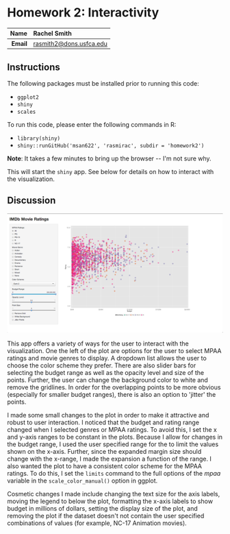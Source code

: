 Homework 2: Interactivity
==============================

| **Name**  | Rachel Smith  |
|----------:|:-------------|
| **Email** | rasmith2@dons.usfca.edu |

## Instructions ##

The following packages must be installed prior to running this code:

- `ggplot2`
- `shiny`
- `scales`

To run this code, please enter the following commands in R:

- `library(shiny)` 
- `shiny::runGitHub('msan622', 'rasmirac', subdir = 'homework2')`


**Note**: 
It takes a few minutes to bring up the browser --  I'm not sure why. 

This will start the `shiny` app. See below for details on how to interact with the visualization.

## Discussion ##

![](shiny.png)

This app offers a variety of ways for the user to interact with the visualization. One the left of the plot are options for the user to select MPAA ratings and movie genres to display. A dropdown list allows the user to choose the color scheme they prefer. There are also slider bars for selecting the budget range as well as the opacity level and size of the points. Further, the user can change the background color to white and remove the gridlines. In order for the overlapping points to be more obvious (especially for smaller budget ranges), there is also an option to 'jitter' the points. 

I made some small changes to the plot in order to make it attractive and robust to user interaction. I noticed that the budget and rating range changed when I selected genres or MPAA ratings. To avoid this, I set the x and y-axis ranges to be constant in the plots. Because I allow for changes in the budget range, I used the user specified range for the to limit the values shown on the x-axis. Further, since the expanded margin size should change with the x-range, I made the expansion a function of the range. I also wanted the plot to have a consistent color scheme for the MPAA ratings. To do this, I set the `limits` command to the full options of the *mpaa* variable in the `scale_color_manual()` option in ggplot. 

Cosmetic changes I made include changing the text size for the axis labels, moving the legend to below the plot, formatting the x-axis labels to show budget in millions of dollars, setting the display size of the plot, and removing the plot if the dataset doesn't not contain the user specified combinations of values (for example, NC-17 Animation movies). 
